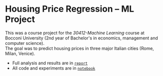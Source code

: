 # Housing Price Regression – ML Project

This was a course project for the *30412-Machine Learning* course at Bocconi University (2nd year of Bachelor's in economics, management and computer science).  
The goal was to predict housing prices in three major Italian cities (Rome, Milan, Venice).
- Full analysis and results are in [`report`](./ML_project_ahmetemrebelge_3149309.pdf)
- All code and experiments are in [`notebook`](./ML_project_ahmetemrebelge_3149309.ipynb)
